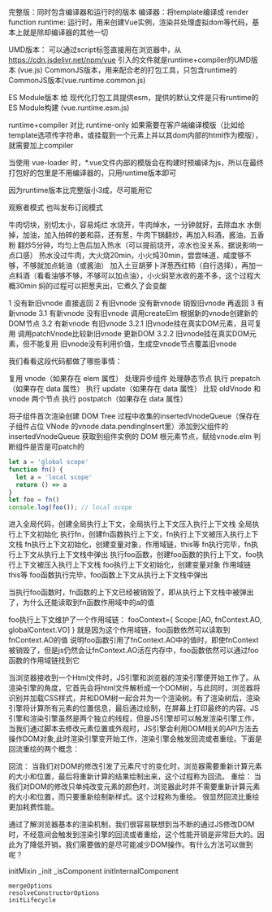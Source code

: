 完整版：同时包含编译器和运行时的版本
编译器：将template编译成 render function
runtime: 运行时，用来创建Vue实例，渲染并处理虚拟dom等代码，基本上就是除却编译器的其他一切

UMD版本：
    可以通过script标签直接用在浏览器中，从 https://cdn.jsdelivr.net/npm/vue 引入的文件就是runtime+compiler的UMD版本 (vue.js)
CommonJS版本，用来配合老的打包工具，只包含runtime的CommonJS版本(vue.runtime.common.js)

ES Module版本
    给 现代化打包工具提供esm，提供的默认文件是只有runtime的 ES Module构建 (vue.runtime.esm.js)

runtime+compiler 对比 runtime-only
如果需要在客户端编译模版（比如给template选项传字符串，或挂载到一个元素上并以其dom内部的html作为模版），就需要加上compiler

当使用 vue-loader 时，*.vue文件内部的模版会在构建时预编译为js，所以在最终打包好的包里是不用编译器的，只用runtime版本即可

因为runtime版本比完整版小3成，尽可能用它


观察者模式
也叫发布订阅模式


牛肉切块，别切太小，容易炖烂
水烧开，牛肉焯水，一分钟就好，去除血水
水倒掉，加油，加入拍碎的姜和蒜，还有葱，牛肉下锅翻炒，再加入料酒，酱油，五香粉
翻炒5分钟，均匀上色后加入热水（可以提前烧开，凉水也没关系，据说影响一点口感）
热水没过牛肉，大火烧20min，小火炖30min，尝尝味道，咸度够不够，不够就加点蚝油（或酱油）
加入土豆胡萝卜洋葱西红柿（自行选择），再加一点料酒（看看油够不够，不够可以加点油），小火焖至水收的差不多，这个过程大概30min
焖的过程可以把葱夹出，它煮久了会变酸


1 没有新旧vnode
    直接返回
2 有旧vnode 没有新vnode
    销毁旧vnode 再返回
3 有新vnode
    3.1 有新vnode 没有旧vnode
        调用createElm 根据新的vnode创建新的DOM节点
    3.2 有新vnode 有旧vnode
        3.2.1 旧vnode挂在真实DOM元素，且可复用
            调用patchVnode比较新旧vnode 更新DOM
        3.2.2 旧vnode挂在真实DOM元素，但不能复用
            旧vnode没有利用价值，生成空vnode节点覆盖旧vnode
    
我们看看这段代码都做了哪些事情：

复用 vnode（如果存在 elem 属性）
处理异步组件
处理静态节点
执行 prepatch（如果存在 data 属性）
执行 update（如果存在 data 属性）
比较 oldVnode 和 vnode 两个节点
执行 postpatch（如果存在 data 属性）


将子组件首次渲染创建 DOM Tree 过程中收集的insertedVnodeQueue（保存在子组件占位 VNode 的vnode.data.pendingInsert里）添加到父组件的insertedVnodeQueue
获取到组件实例的 DOM 根元素节点，赋给vnode.elm
判断组件是否是可patch的


```js
let a = 'global scope'
function fn() {
  let a = 'local scope'
  return () => a
}
let foo = fn()
console.log(foo()); // local scope
```

进入全局代码，创建全局执行上下文，全局执行上下文压入执行上下文栈
全局执行上下文初始化
执行fn，创建fn函数执行上下文，fn执行上下文被压入执行上下文栈
fn执行上下文初始化，创建变量对象，作用域链，this等
fn执行完毕，fn执行上下文从执行上下文栈中弹出
执行foo函数，创建foo函数的执行上下文，foo执行上下文被压入执行上下文栈
foo执行上下文初始化，创建变量对象 作用域链 this等
foo函数执行完毕，foo函数上下文从执行上下文栈中弹出

当执行foo函数时，fn函数的上下文已经被销毁了，即从执行上下文栈中被弹出了，为什么还能读取到fn函数作用域中的a的值

foo执行上下文维护了一个作用域链：
fooContext={
  Scope:[AO, fnContext.AO, globalContext.VO]
}
就是因为这个作用域链，foo函数依然可以读取到fnContext.AO的值
说明foo函数引用了fnContext.AO中的值时，即使fnContext被销毁了，但是js仍然会让fnContext.AO活在内存中，foo函数依然可以通过foo函数的作用域链找到它


当浏览器接收到一个Html文件时，JS引擎和浏览器的渲染引擎便开始工作了。从渲染引擎的角度，它首先会将html文件解析成一个DOM树，与此同时，浏览器将识别并加载CSS样式，并和DOM树一起合并为一个渲染树。有了渲染树后，渲染引擎将计算所有元素的位置信息，最后通过绘制，在屏幕上打印最终的内容。JS引擎和渲染引擎虽然是两个独立的线程，但是JS引擎却可以触发渲染引擎工作，当我们通过脚本去修改元素位置或外观时，JS引擎会利用DOM相关的API方法去操作DOM对象,此时渲染引擎变开始工作，渲染引擎会触发回流或者重绘。下面是回流重绘的两个概念：

回流： 当我们对DOM的修改引发了元素尺寸的变化时，浏览器需要重新计算元素的大小和位置，最后将重新计算的结果绘制出来，这个过程称为回流。
重绘： 当我们对DOM的修改只单纯改变元素的颜色时，浏览器此时并不需要重新计算元素的大小和位置，而只要重新绘制新样式。这个过程称为重绘。
很显然回流比重绘更加耗费性能。

通过了解浏览器基本的渲染机制，我们很容易联想到当不断的通过JS修改DOM时，不经意间会触发到渲染引擎的回流或者重绘，这个性能开销是非常巨大的。因此为了降低开销，我们需要做的是尽可能减少DOM操作。有什么方法可以做到呢？



initMixin
  _init
    _isComponent
    initInternalComponent

    mergeOptions
    resolveConstructorOptions
    initLifecycle




